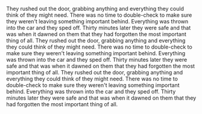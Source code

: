 They rushed out the door, grabbing anything and everything they could think of they might need. There was no time to double-check to make sure they weren't leaving something important behind. Everything was thrown into the car and they sped off. Thirty minutes later they were safe and that was when it dawned on them that they had forgotten the most important thing of all.
They rushed out the door, grabbing anything and everything they could think of they might need. There was no time to double-check to make sure they weren't leaving something important behind. Everything was thrown into the car and they sped off. Thirty minutes later they were safe and that was when it dawned on them that they had forgotten the most important thing of all.
They rushed out the door, grabbing anything and everything they could think of they might need. There was no time to double-check to make sure they weren't leaving something important behind. Everything was thrown into the car and they sped off. Thirty minutes later they were safe and that was when it dawned on them that they had forgotten the most important thing of all.